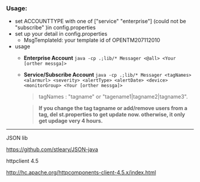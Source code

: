 ### Usage:

- set ACCOUNTTYPE with one of ["service" "enterprise"] \(could not be  "subscribe" \)in config.properties
- set up your detail in config.properties
	- MsgTemplateId:  your template id of OPENTM207112010
- usage
	- __Enterprise Account__ `java -cp .;lib/* Messager <@all> <Your [orther messga]>`
	- __Service/Subscribe Account__ `java -cp .;lib/* Messager <tagNames> <alarmurl> <severity> <alertType> <alertDate> <device> <monitorGroup> <Your [orther messga]>`
		
        > tagNames : "tagname" or "tagename1|tagname2|tagname3". 
        
        > __If you change the tag tagname or add/remove users from a tag, del st.properties to get update now. otherwise, it only get updage very 4 hours.__

---

JSON lib

https://github.com/stleary/JSON-java


httpclient 4.5

http://hc.apache.org/httpcomponents-client-4.5.x/index.html
